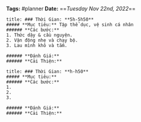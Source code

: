 **Tags:** #planner
**Date:** ==*Tuesday Nov 22nd, 2022*==

```ad-plan
title: ### Thời Gian: **5h-5h50**
##### **Mục tiêu:** Tập thể dục, vệ sinh cá nhân
###### **Các bước:**
1. Thức dậy & cầu nguyện.
2. Vận động nhẹ và chạy bộ.
3. Lau mình khô và tắm.

###### **Đánh Giá:**
###### **Cải Thiện:**
```

```ad-plan
title: ### Thời Gian: **h-h50**
##### **Mục tiêu:**
###### **Các bước:**
1. 
2. 
3. 

###### **Đánh Giá:**
###### **Cải Thiện:**
```

